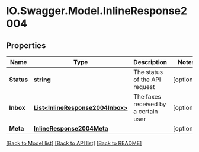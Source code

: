 # IO.Swagger.Model.InlineResponse2004
## Properties

Name | Type | Description | Notes
------------ | ------------- | ------------- | -------------
**Status** | **string** | The status of the API request | [optional] 
**Inbox** | [**List&lt;InlineResponse2004Inbox&gt;**](InlineResponse2004Inbox.md) | The faxes received by a certain user | [optional] 
**Meta** | [**InlineResponse2004Meta**](InlineResponse2004Meta.md) |  | [optional] 

[[Back to Model list]](../README.md#documentation-for-models) [[Back to API list]](../README.md#documentation-for-api-endpoints) [[Back to README]](../README.md)

